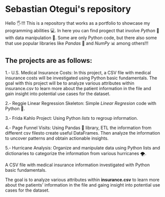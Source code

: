 # Sebastian Otegui's repository
Hello 🖐️!!!
This is a repository that works as a portfolio to showcase my programming abilities 💻.
In here you can find progect that involve _Python_ 🐍 with data manipulation 💾. Some are only Python code, but there also some that use popular libraries like *Pandas* 🐼 and *NumPy* 📊 among others!!!

## The projects are as follows:

1.- U.S. Medical Insurance Costs:
  In this project, a CSV file with medical insurance costs will be investigated using Python basic fundamentals. The goal with this project will be to analyze various attributes within insurance.csv to learn more about the patient information in the file and gain insight into potential use cases for the dataset.
  
2.- Reggie Linear Regression Skeleton:
  Simple *Linear Regresion* code with Python 🐍.
  
3.- Frida Kahlo Project:
  Using Python *lists* to regroup information.

4.- Page Funnel Visits:
  Using Pandas 🐼 library, ETL the information from different csv filesto create useful DataFrames. Then analyze the information to uncover patterns and obtain actionable insights.

5.- Hurricane Analysis:
  Organize and manipulate data using Python lists and dictionaries to categorize the information from various hurricanes 🌪️.

A CSV file with medical insurance information investigated with Python basic fundamentals.

The goal is to analyze various attributes within **insurance.csv** to learn more about the patients' information in the file and gaing insight into potential use cases for the dataset. 
